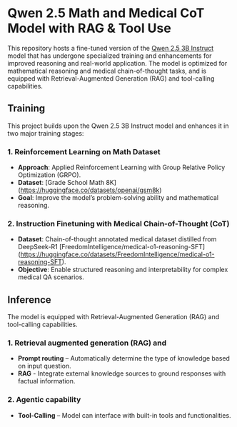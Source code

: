 # Qwen 2.5 Math and Medical CoT Model with RAG & Tool Use

This repository hosts a fine-tuned version of the [Qwen 2.5 3B Instruct](https://huggingface.co/Qwen) model that has undergone specialized training and enhancements for improved reasoning and real-world application. The model is optimized for mathematical reasoning and medical chain-of-thought tasks, and is equipped with Retrieval-Augmented Generation (RAG) and tool-calling capabilities.

## Training

This project builds upon the Qwen 2.5 3B Instruct model and enhances it in two major training stages:

### 1. Reinforcement Learning on Math Dataset
- **Approach**: Applied Reinforcement Learning with Group Relative Policy Optimization (GRPO).
- **Dataset**: [Grade School Math 8K] (https://huggingface.co/datasets/openai/gsm8k)
- **Goal**: Improve the model’s problem-solving ability and mathematical reasoning.

### 2. Instruction Finetuning with Medical Chain-of-Thought (CoT)
- **Dataset**: Chain-of-thought annotated medical dataset distilled from DeepSeek-R1 [FreedomIntelligence/medical-o1-reasoning-SFT] (https://huggingface.co/datasets/FreedomIntelligence/medical-o1-reasoning-SFT).
- **Objective**: Enable structured reasoning and interpretability for complex medical QA scenarios.


## Inference
The model is equipped with Retrieval-Augmented Generation (RAG) and tool-calling capabilities.
### 1. Retrieval augmented generation (RAG) and 
- **Prompt routing** – Automatically determine the type of knowledge  based on input question. 
- **RAG** - Integrate external knowledge sources to ground responses with factual information.
### 2. Agentic capability
- **Tool-Calling** – Model can interface with built-in tools and functionalities.

